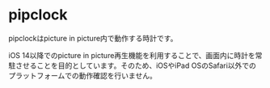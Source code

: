 # pipclock
pipclockはpicture in picture内で動作する時計です。

iOS 14以降でのpicture in picture再生機能を利用することで、画面内に時計を常駐させることを目的としています。そのため、iOSやiPad OSのSafari以外でのプラットフォームでの動作確認を行いません。
